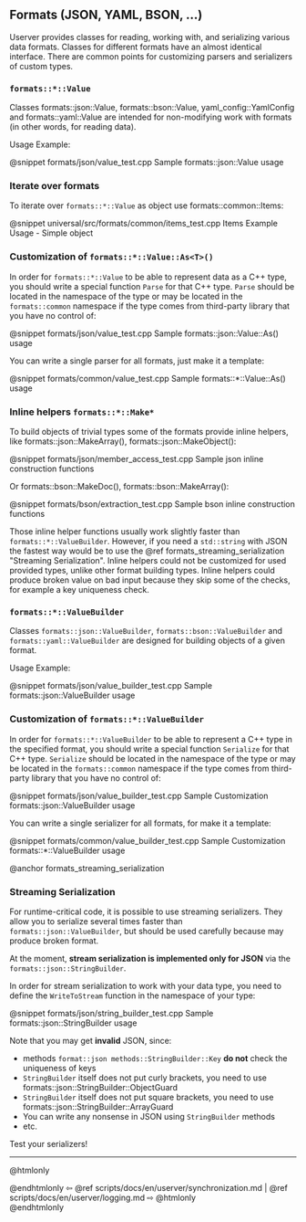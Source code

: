 ## Formats (JSON, YAML, BSON, ...)

Userver provides classes for reading, working with, and serializing various
data formats. Classes for different formats have an almost identical interface.
There are common points for customizing parsers and serializers of custom types.

### `formats::*::Value`
Classes formats::json::Value, formats::bson::Value, yaml_config::YamlConfig
and formats::yaml::Value are intended for non-modifying work with formats
(in other words, for reading data).

Usage Example:

@snippet formats/json/value_test.cpp  Sample formats::json::Value usage


### Iterate over formats

To iterate over `formats::*::Value` as object use formats::common::Items:

@snippet universal/src/formats/common/items_test.cpp  Items Example Usage - Simple object


### Customization of `formats::*::Value::As<T>()`

In order for `formats::*::Value` to be able to represent data as a C++ type,
you should write a special function `Parse` for that C++ type. `Parse` should
be located in the namespace of the type or may be located in the 
`formats::common` namespace if the type comes from third-party library that you
have no control of:

@snippet formats/json/value_test.cpp  Sample formats::json::Value::As<T>() usage

You can write a single parser for all formats, just make it a template:

@snippet formats/common/value_test.cpp  Sample formats::*::Value::As<T>() usage


### Inline helpers `formats::*::Make*`

To build objects of trivial types some of the formats provide inline helpers,
like formats::json::MakeArray(), formats::json::MakeObject():

@snippet formats/json/member_access_test.cpp Sample json inline construction functions

Or formats::bson::MakeDoc(), formats::bson::MakeArray():

@snippet formats/bson/extraction_test.cpp Sample bson inline construction functions

Those inline helper functions usually work slightly faster than `formats::*::ValueBuilder`.
However, if you need a `std::string` with JSON the fastest way would be to use
the @ref formats_streaming_serialization "Streaming Serialization".
Inline helpers could not be customized
for used provided types, unlike other format building types. Inline helpers
could produce broken value on bad input because they skip some of the checks,
for example a key uniqueness check.


### `formats::*::ValueBuilder`

Classes `formats::json::ValueBuilder`, `formats::bson::ValueBuilder` and `formats::yaml::ValueBuilder` 
are designed for building objects of a given format.

Usage Example:

@snippet formats/json/value_builder_test.cpp  Sample formats::json::ValueBuilder usage


### Customization of `formats::*::ValueBuilder`
In order for `formats::*::ValueBuilder` to be able to represent a C++ type in
the specified format, you should write a special function `Serialize` for that
C++ type. `Serialize` should be located in the namespace of the type or may be
located in the `formats::common` namespace if the type comes from third-party
library that you have no control of:

@snippet formats/json/value_builder_test.cpp  Sample Customization formats::json::ValueBuilder usage

You can write a single serializer for all formats, for make it a template:

@snippet formats/common/value_builder_test.cpp  Sample Customization formats::*::ValueBuilder usage


@anchor formats_streaming_serialization
### Streaming Serialization

For runtime-critical code, it is possible to use streaming serializers. They allow you to serialize several times faster than `formats::json::ValueBuilder`, but should be used carefully because may produce broken format.


At the moment, **stream serialization is implemented only for JSON** via the `formats::json::StringBuilder`.

In order for stream serialization to work with your data type, you need to define the `WriteToStream` function in the namespace of your type:

@snippet formats/json/string_builder_test.cpp  Sample formats::json::StringBuilder usage


Note that you may get **invalid** JSON, since:
* methods `format::json methods::StringBuilder::Key` **do not** check the uniqueness of keys
* `StringBuilder` itself does not put curly brackets, you need to use formats::json::StringBuilder::ObjectGuard
* `StringBuilder` itself does not put square brackets, you need to use formats::json::StringBuilder::ArrayGuard
* You can write any nonsense in JSON using `StringBuilder` methods
* etc.

Test your serializers!


----------

@htmlonly <div class="bottom-nav"> @endhtmlonly
⇦ @ref scripts/docs/en/userver/synchronization.md | @ref scripts/docs/en/userver/logging.md ⇨
@htmlonly </div> @endhtmlonly
